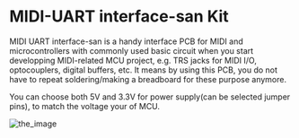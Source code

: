 # MIDI-UART interface-san Kit
MIDI UART interface-san is a handy interface PCB for MIDI and microcontrollers with commonly used basic circuit when you start developping  MIDI-related  MCU project, e.g. TRS jacks for MIDI I/O, optocouplers, digital buffers, etc. It means by using this PCB, you do not have to repeat soldering/making a breadboard for these purpose anymore.

You can choose both 5V and 3.3V for power supply(can be selected jumper pins), to match the voltage your of MCU.

![the_image](./image.png)
